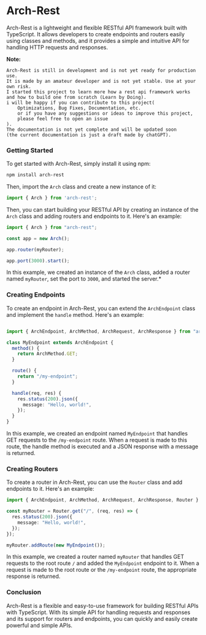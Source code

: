 # Arch-Rest

Arch-Rest is a lightweight and flexible RESTful API framework built with TypeScript. It allows developers to create endpoints and routers easily using classes and methods, and it provides a simple and intuitive API for handling HTTP requests and responses.

**Note:** 
```
Arch-Rest is still in development and is not yet ready for production use. 
It is made by an amateur developer and is not yet stable. Use at your own risk.
I started this project to learn more how a rest api framework works 
and how to build one from scratch (Learn by Doing). 
i will be happy if you can contribute to this project(
    Optimizations, Bug Fixes, Documentation, etc.
    or if you have any suggestions or ideas to improve this project,
    please feel free to open an issue
).
The documentation is not yet complete and will be updated soon
(the current documentation is just a draft made by chatGPT).
```

### Getting Started

To get started with Arch-Rest, simply install it using npm:
```bash
npm install arch-rest
```
Then, import the `Arch` class and create a new instance of it:
```typescript
import { Arch } from 'arch-rest';
```

Then, you can start building your RESTful API by creating an instance of the `Arch` class and adding routers and endpoints to it. Here's an example:

```typescript
import { Arch } from "arch-rest";

const app = new Arch();

app.router(myRouter);

app.port(3000).start();
```

In this example, we created an instance of the `Arch` class, added a router named `myRouter`, set the port to `3000`, and started the server.*

### Creating Endpoints

To create an endpoint in Arch-Rest, you can extend the `ArchEndpoint` class and implement the `handle` method. Here's an example:

```typescript

import { ArchEndpoint, ArchMethod, ArchRequest, ArchResponse } from "arch-rest";

class MyEndpoint extends ArchEndpoint {
  method() {
    return ArchMethod.GET;
  }

  route() {
    return "/my-endpoint";
  }

  handle(req, res) {
    res.status(200).json({
      message: "Hello, world!",
    });
  }
}

```

In this example, we created an endpoint named `MyEndpoint` that handles GET requests to the `/my-endpoint` route. When a request is made to this route, the handle method is executed and a JSON response with a message is returned.

### Creating Routers

To create a router in Arch-Rest, you can use the `Router` class and add endpoints to it. Here's an example:
    
```typescript
import { ArchEndpoint, ArchMethod, ArchRequest, ArchResponse, Router } from "arch-rest";

const myRouter = Router.get("/", (req, res) => {
  res.status(200).json({
    message: "Hello, world!",
  });
});

myRouter.addRoute(new MyEndpoint());

```

In this example, we created a router named `myRouter` that handles GET requests to the root route `/` and added the `MyEndpoint` endpoint to it. When a request is made to the root route or the `/my-endpoint` route, the appropriate response is returned.

### Conclusion

Arch-Rest is a flexible and easy-to-use framework for building RESTful APIs with TypeScript. With its simple API for handling requests and responses and its support for routers and endpoints, you can quickly and easily create powerful and simple APIs.